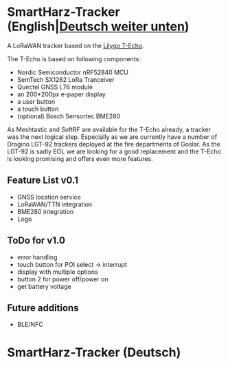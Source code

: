 # SmartHarz-Tracker (English|[Deutsch weiter unten](#smartharz-tracker-deutsch))

A LoRaWAN tracker based on the [Lilygo T-Echo](https://github.com/Xinyuan-LilyGO/T-Echo).

The T-Echo is based on following components:

- Nordic Semiconductor nRF52840 MCU
- SemTech SX1262 LoRa Tranceiver
- Quectel GNSS L76 module
- an 200*200px e-paper display
- a user button
- a touch button
- (optional) Bosch Sensortec BME280

As Meshtastic and SoftRF are available for the T-Echo already, a tracker was the next logical step. Especially as we are currently have a number of Dragino LGT-92 trackers deployed at the fire departments of Goslar. As the LGT-92 is sadly EOL we are looking for a good replacement and the T-Echo is looking promising and offers even more features.

## Feature List v0.1

- GNSS location service
- LoRaWAN/TTN integration
- BME280 integration
- Logo

## ToDo for v1.0

- error handling
- touch button for POI select -> interrupt
- display with multiple options
- button 2 for power off/power on
- get battery voltage

## Future additions

- BLE/NFC

# SmartHarz-Tracker (Deutsch)